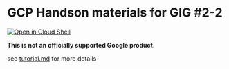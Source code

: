 # GCP Handson materials for GIG #2-2

[![Open in Cloud Shell](https://gstatic.com/cloudssh/images/open-btn.png)](https://ssh.cloud.google.com/cloudshell/open?cloudshell_git_repo=https://github.com/google-cloud-japan/gig-training-materials&cloudshell_working_dir=gig02-02&cloudshell_tutorial=tutorial.md)

**This is not an officially supported Google product**.

see [tutorial.md](tutorial.md) for more details
